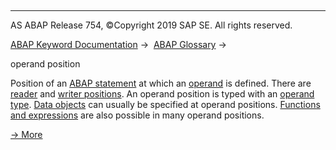   

* * *

AS ABAP Release 754, ©Copyright 2019 SAP SE. All rights reserved.

[ABAP Keyword Documentation](https://help.sap.com/doc/abapdocu_754_index_htm/7.54/en-US/abenabap.htm) →  [ABAP Glossary](https://help.sap.com/doc/abapdocu_754_index_htm/7.54/en-US/abenabap_glossary.htm) → 

operand position

Position of an [ABAP statement](https://help.sap.com/doc/abapdocu_754_index_htm/7.54/en-US/abenabap_statement_glosry.htm "Glossary Entry") at which an [operand](https://help.sap.com/doc/abapdocu_754_index_htm/7.54/en-US/abenoperand_glosry.htm "Glossary Entry") is defined. There are [reader](https://help.sap.com/doc/abapdocu_754_index_htm/7.54/en-US/abenreading_position_glosry.htm "Glossary Entry") and [writer positions](https://help.sap.com/doc/abapdocu_754_index_htm/7.54/en-US/abenwriting_position_glosry.htm "Glossary Entry"). An operand position is typed with an [operand type](https://help.sap.com/doc/abapdocu_754_index_htm/7.54/en-US/abenoperand_type_glosry.htm "Glossary Entry"). [Data objects](https://help.sap.com/doc/abapdocu_754_index_htm/7.54/en-US/abenoperands_data_objects.htm) can usually be specified at operand positions. [Functions and expressions](https://help.sap.com/doc/abapdocu_754_index_htm/7.54/en-US/abenoperands_expressions.htm) are also possible in many operand positions.

[→ More](https://help.sap.com/doc/abapdocu_754_index_htm/7.54/en-US/abenoperands.htm)